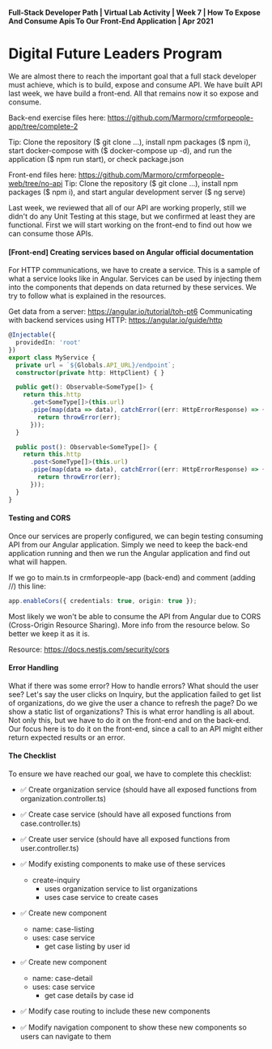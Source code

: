 **Full-Stack Developer Path | Virtual Lab Activity | Week 7 | How To Expose And Consume Apis To Our Front-End Application | Apr 2021**

# Digital Future Leaders Program

We are almost there to reach the important goal that a full stack developer must achieve, which is to build, expose and consume API. We have built API last week, we have build a front-end. All that remains now it so expose and consume.

Back-end exercise files here: https://github.com/Marmoro/crmforpeople-app/tree/complete-2

Tip: Clone the repository ($ git clone ...), install npm packages ($ npm i), start docker-compose with ($ docker-compose up -d), and run the application ($ npm run start), or check package.json

Front-end files here: https://github.com/Marmoro/crmforpeople-web/tree/no-api
Tip: Clone the repository ($ git clone ...), install npm packages ($ npm i), and start angular development server ($ ng serve)

Last week, we reviewed that all of our API are working properly, still we didn't do any Unit Testing at this stage, but we confirmed at least they are functional. First we will start working on the front-end to find out how we can consume those APIs.

#### [Front-end] Creating services based on Angular official documentation

For HTTP communications, we have to create a service. This is a sample of what a service looks like in Angular. Services can be used by injecting them into the components that depends on data returned by these services. We try to follow what is explained in the resources.

Get data from a server: https://angular.io/tutorial/toh-pt6
Communicating with backend services using HTTP: https://angular.io/guide/http

```typescript
@Injectable({
  providedIn: 'root'
})
export class MyService {
  private url = `${Globals.API_URL}/endpoint`;
  constructor(private http: HttpClient) { }

  public get(): Observable<SomeType[]> {
    return this.http
      .get<SomeType[]>(this.url)
      .pipe(map(data => data), catchError((err: HttpErrorResponse) => {
        return throwError(err);
      }));
  }

  public post(): Observable<SomeType[]> {
    return this.http
      .post<SomeType[]>(this.url)
      .pipe(map(data => data), catchError((err: HttpErrorResponse) => {
        return throwError(err);
      }));
  }
}
```


#### Testing and CORS

Once our services are properly configured, we can begin testing consuming API from our Angular application. Simply we need to keep the back-end application running and then we run the Angular application and find out what will happen.

If we go to main.ts in crmforpeople-app (back-end) and comment (adding //) this line:

```typescript
app.enableCors({ credentials: true, origin: true });
```

Most likely we won't be able to consume the API from Angular due to CORS (Cross-Origin Resource Sharing). More info from the resource below. So better we keep it as it is.

Resource: https://docs.nestjs.com/security/cors

#### Error Handling

What if there was some error? How to handle errors? What should the user see? Let's say the user clicks on Inquiry, but the application failed to get list of organizations, do we give the user a chance to refresh the page? Do we show a static list of organizations? This is what error handling is all about. Not only this, but we have to do it on the front-end and on the back-end. Our focus here is to do it on the front-end, since a call to an API might either return expected results or an error.

#### The Checklist

To ensure we have reached our goal, we have to complete this checklist:

- ✅ Create organization service (should have all exposed functions from organization.controller.ts)
- ✅ Create case service (should have all exposed functions from case.controller.ts)
- ✅ Create user service (should have all exposed functions from user.controller.ts)

- ✅ Modify existing components to make use of these services
  - create-inquiry
    - uses organization service to list organizations
    - uses case service to create cases
- ✅ Create new component
  - name: case-listing
  - uses: case service
    - get case listing by user id
- ✅ Create new component
  - name: case-detail
  - uses: case service
    - get case details by case id
- ✅ Modify case routing to include these new components
- ✅ Modify navigation component to show these new components so users can navigate to them